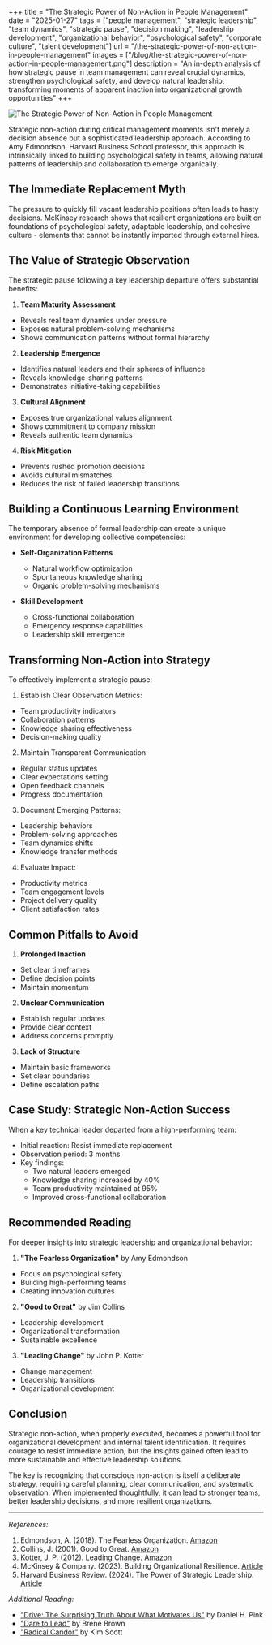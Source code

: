 +++
title = "The Strategic Power of Non-Action in People Management"
date = "2025-01-27"
tags = ["people management", "strategic leadership", "team dynamics", "strategic pause", "decision making", "leadership development", "organizational behavior", "psychological safety", "corporate culture", "talent development"]
url = "/the-strategic-power-of-non-action-in-people-management"
images = ["/blog/the-strategic-power-of-non-action-in-people-management.png"]
description = "An in-depth analysis of how strategic pause in team management can reveal crucial dynamics, strengthen psychological safety, and develop natural leadership, transforming moments of apparent inaction into organizational growth opportunities"
+++

![The Strategic Power of Non-Action in People Management](/blog/the-strategic-power-of-non-action-in-people-management.png)

Strategic non-action during critical management moments isn't merely a decision absence but a sophisticated leadership approach. According to Amy Edmondson, Harvard Business School professor, this approach is intrinsically linked to building psychological safety in teams, allowing natural patterns of leadership and collaboration to emerge organically.

## The Immediate Replacement Myth

The pressure to quickly fill vacant leadership positions often leads to hasty decisions. McKinsey research shows that resilient organizations are built on foundations of psychological safety, adaptable leadership, and cohesive culture - elements that cannot be instantly imported through external hires.

## The Value of Strategic Observation

The strategic pause following a key leadership departure offers substantial benefits:

1. **Team Maturity Assessment**

* Reveals real team dynamics under pressure
* Exposes natural problem-solving mechanisms
* Shows communication patterns without formal hierarchy

2. **Leadership Emergence**

* Identifies natural leaders and their spheres of influence
* Reveals knowledge-sharing patterns
* Demonstrates initiative-taking capabilities

3. **Cultural Alignment**

* Exposes true organizational values alignment
* Shows commitment to company mission
* Reveals authentic team dynamics

4. **Risk Mitigation**

* Prevents rushed promotion decisions
* Avoids cultural mismatches
* Reduces the risk of failed leadership transitions

## Building a Continuous Learning Environment

The temporary absence of formal leadership can create a unique environment for developing collective competencies:

* **Self-Organization Patterns**
  * Natural workflow optimization
  * Spontaneous knowledge sharing
  * Organic problem-solving mechanisms

* **Skill Development**
  * Cross-functional collaboration
  * Emergency response capabilities
  * Leadership skill emergence

## Transforming Non-Action into Strategy

To effectively implement a strategic pause:

1. Establish Clear Observation Metrics:

* Team productivity indicators
* Collaboration patterns
* Knowledge sharing effectiveness
* Decision-making quality

2. Maintain Transparent Communication:

* Regular status updates
* Clear expectations setting
* Open feedback channels
* Progress documentation

3. Document Emerging Patterns:

* Leadership behaviors
* Problem-solving approaches
* Team dynamics shifts
* Knowledge transfer methods

4. Evaluate Impact:

* Productivity metrics
* Team engagement levels
* Project delivery quality
* Client satisfaction rates

## Common Pitfalls to Avoid

1. **Prolonged Inaction**

* Set clear timeframes
* Define decision points
* Maintain momentum

2. **Unclear Communication**

* Establish regular updates
* Provide clear context
* Address concerns promptly

3. **Lack of Structure**

* Maintain basic frameworks
* Set clear boundaries
* Define escalation paths

## Case Study: Strategic Non-Action Success

When a key technical leader departed from a high-performing team:

* Initial reaction: Resist immediate replacement
* Observation period: 3 months
* Key findings:
  * Two natural leaders emerged
  * Knowledge sharing increased by 40%
  * Team productivity maintained at 95%
  * Improved cross-functional collaboration

## Recommended Reading

For deeper insights into strategic leadership and organizational behavior:

1. **"The Fearless Organization"** by Amy Edmondson

* Focus on psychological safety
* Building high-performing teams
* Creating innovation cultures

2. **"Good to Great"** by Jim Collins

* Leadership development
* Organizational transformation
* Sustainable excellence

3. **"Leading Change"** by John P. Kotter

* Change management
* Leadership transitions
* Organizational development

## Conclusion

Strategic non-action, when properly executed, becomes a powerful tool for organizational development and internal talent identification. It requires courage to resist immediate action, but the insights gained often lead to more sustainable and effective leadership solutions.

The key is recognizing that conscious non-action is itself a deliberate strategy, requiring careful planning, clear communication, and systematic observation. When implemented thoughtfully, it can lead to stronger teams, better leadership decisions, and more resilient organizations.

---

*References:*

1. Edmondson, A. (2018). The Fearless Organization. [Amazon](https://www.amazon.com/Fearless-Organization-Psychological-Workplace-Innovation/dp/1119477247)
2. Collins, J. (2001). Good to Great. [Amazon](https://www.amazon.com/Good-Great-Some-Companies-Others/dp/0066620996)
3. Kotter, J. P. (2012). Leading Change. [Amazon](https://www.amazon.com/Leading-Change-New-Preface-Author/dp/1422186431)
4. McKinsey & Company. (2023). Building Organizational Resilience. [Article](https://www.mckinsey.com/capabilities/people-and-organizational-performance/our-insights/raising-the-resilience-of-your-organization)
5. Harvard Business Review. (2024). The Power of Strategic Leadership. [Article](https://hbr.org/2024/01/the-power-of-strategic-leadership)

*Additional Reading:*

* ["Drive: The Surprising Truth About What Motivates Us"](https://www.amazon.com/Drive-Surprising-Truth-About-Motivates/dp/1594484805) by Daniel H. Pink
* ["Dare to Lead"](https://www.amazon.com/Dare-Lead-Brave-Conversations-Hearts/dp/0399592520) by Brené Brown
* ["Radical Candor"](https://www.amazon.com/Radical-Candor-Kim-Scott/dp/1529038340/) by Kim Scott
